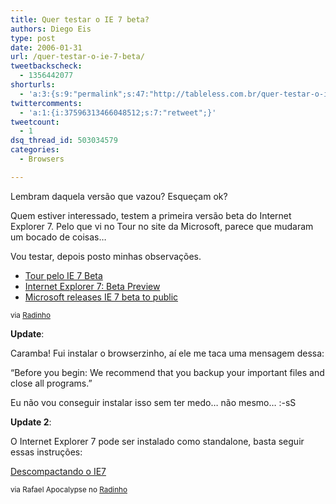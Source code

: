 ```yaml
---
title: Quer testar o IE 7 beta?
authors: Diego Eis
type: post
date: 2006-01-31
url: /quer-testar-o-ie-7-beta/
tweetbackscheck:
  - 1356442077
shorturls:
  - 'a:3:{s:9:"permalink";s:47:"http://tableless.com.br/quer-testar-o-ie-7-beta";s:7:"tinyurl";s:26:"http://tinyurl.com/3t5b4cd";s:4:"isgd";s:19:"http://is.gd/wTdHav";}'
twittercomments:
  - 'a:1:{i:37596313466048512;s:7:"retweet";}'
tweetcount:
  - 1
dsq_thread_id: 503034579
categories:
  - Browsers

---
```

Lembram daquela versão que vazou? Esqueçam ok?
  
Quem estiver interessado, testem a primeira versão beta do Internet Explorer 7. Pelo que vi no Tour no site da Microsoft, parece que mudaram um bocado de coisas&#8230;
  
Vou testar, depois posto minhas observações.

  * [Tour pelo IE 7 Beta][1]
  * [Internet Explorer 7: Beta Preview][2]
  * [Microsoft releases IE 7 beta to public][3]

<small>via <a href="http://br.groups.yahoo.com/group/radinho/">Radinho</a></small>

**Update**:
  
Caramba! Fui instalar o browserzinho, aí ele me taca uma mensagem dessa:
  
&#8220;Before you begin: We recommend that you backup your important files and close all programs.&#8221;
  
Eu não vou conseguir instalar isso sem ter medo&#8230; não mesmo&#8230; :-sS

**Update 2**:
  
O Internet Explorer 7 pode ser instalado como standalone, basta seguir essas instruções:
  
[Descompactando o IE7][4]

<small>via Rafael Apocalypse no <a href="http://br.groups.yahoo.com/group/radinho/">Radinho</a></small>

 [1]: http://www.microsoft.com/windows/ie/ie7/tour/default.mspx
 [2]: http://www.microsoft.com/windows/ie/ie7/default.mspx
 [3]: http://news.zdnet.com/2100-3513_22-6033116.html?tag=nl.e589
 [4]: http://digg.com/software/MS_Official:-_Microsoft_IE_Beta_2_Live_Download#wholecomment956833